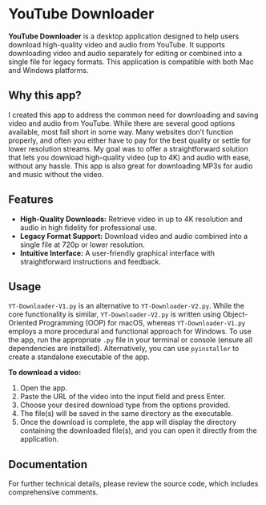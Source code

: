 # YouTube Downloader

**YouTube Downloader** is a desktop application designed to help users download high-quality video and audio from YouTube. It supports downloading video and audio separately for editing or combined into a single file for legacy formats. This application is compatible with both Mac and Windows platforms.

## Why this app?

I created this app to address the common need for downloading and saving video and audio from YouTube. While there are several good options available, most fall short in some way. Many websites don’t function properly, and often you either have to pay for the best quality or settle for lower resolution streams. My goal was to offer a straightforward solution that lets you download high-quality video (up to 4K) and audio with ease, without any hassle. This app is also great for downloading MP3s for audio and music without the video.

## Features

- **High-Quality Downloads:** Retrieve video in up to 4K resolution and audio in high fidelity for professional use.
- **Legacy Format Support:** Download video and audio combined into a single file at 720p or lower resolution.
- **Intuitive Interface:**  A user-friendly graphical interface with straightforward instructions and feedback.

## Usage

`YT-Downloader-V1.py` is an alternative to `YT-Downloader-V2.py`. While the core functionality is similar, `YT-Downloader-V2.py` is written using Object-Oriented Programming (OOP) for macOS, whereas `YT-Downloader-V1.py` employs a more procedural and functional approach for Windows. To use the app, run the appropriate `.py` file in your terminal or console (ensure all dependencies are installed). Alternatively, you can use `pyinstaller` to create a standalone executable of the app.

**To download a video:**

1. Open the app.
2. Paste the URL of the video into the input field and press Enter.
3. Choose your desired download type from the options provided.
4. The file(s) will be saved in the same directory as the executable.
5. Once the download is complete, the app will display the directory containing the downloaded file(s), and you can open it directly from the application.

## Documentation

For further technical details, please review the source code, which includes comprehensive comments.